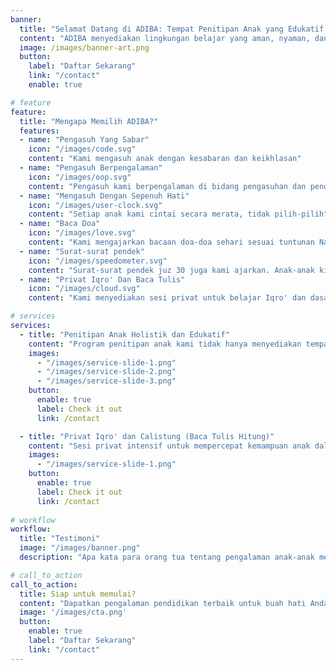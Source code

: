 ```yaml
---
banner:
  title: "Selamat Datang di ADIBA: Tempat Penitipan Anak yang Edukatif dan Menyenangkan"
  content: "ADIBA menyediakan lingkungan belajar yang aman, nyaman, dan penuh kasih sayang, di mana setiap anak didorong untuk berkembang secara optimal melalui program pendidikan usia dini yang berkualitas."
  image: /images/banner-art.png
  button:
    label: "Daftar Sekarang"
    link: "/contact"
    enable: true

# feature
feature: 
  title: "Mengapa Memilih ADIBA?"
  features:
  - name: "Pengasuh Yang Sabar"
    icon: "/images/code.svg"
    content: "Kami mengasuh anak dengan kesabaran dan keikhlasan"
  - name: "Pengasuh Berpengalaman"
    icon: "/images/oop.svg"
    content: "Pengasuh kami berpengalaman di bidang pengasuhan dan pendidikan"
  - name: "Mengasuh Dengan Sepenuh Hati"
    icon: "/images/user-clock.svg"
    content: "Setiap anak kami cintai secara merata, tidak pilih-pilih"
  - name: "Baca Doa"
    icon: "/images/love.svg"
    content: "Kami mengajarkan bacaan doa-doa sehari sesuai tuntunan Nabi"
  - name: "Surat-surat pendek"
    icon: "/images/speedometer.svg"
    content: "Surat-surat pendek juz 30 juga kami ajarkan. Anak-anak kita ajak membaca dan menghafal semampu mereka"
  - name: "Privat Iqro' Dan Baca Tulis"
    icon: "/images/cloud.svg"
    content: "Kami menyediakan sesi privat untuk belajar Iqro' dan dasar-dasar baca tulis, membantu anak mengenal huruf dan membaca Al-Quran sejak dini."

# services
services:
  - title: "Penitipan Anak Holistik dan Edukatif"
    content: "Program penitipan anak kami tidak hanya menyediakan tempat yang aman, tetapi juga kaya akan kegiatan edukatif yang merangsang perkembangan kognitif, sosial, dan emosional anak."
    images:
      - "/images/service-slide-1.png"
      - "/images/service-slide-2.png"
      - "/images/service-slide-3.png"
    button:
      enable: true
      label: Check it out
      link: /contact

  - title: "Privat Iqro' dan Calistung (Baca Tulis Hitung)"
    content: "Sesi privat intensif untuk mempercepat kemampuan anak dalam membaca Al-Quran (Iqro') serta dasar-dasar membaca, menulis, dan berhitung (Calistung) sebagai persiapan masuk sekolah dasar."
    images: 
      - "/images/service-slide-1.png"
    button:
      enable: true
      label: Check it out
      link: /contact
  
# workflow
workflow: 
  title: "Testimoni"
  image: "/images/banner.png"
  description: "Apa kata para orang tua tentang pengalaman anak-anak mereka di ADIBA Kids."

# call_to_action
call_to_action:
  title: Siap untuk memulai?
  content: "Dapatkan pengalaman pendidikan terbaik untuk buah hati Anda. Hubungi kami sekarang untuk informasi pendaftaran dan dapatkan penawaran spesial!"
  image: '/images/cta.png'
  button:
    enable: true
    label: "Daftar Sekarang"
    link: "/contact"
---
```

